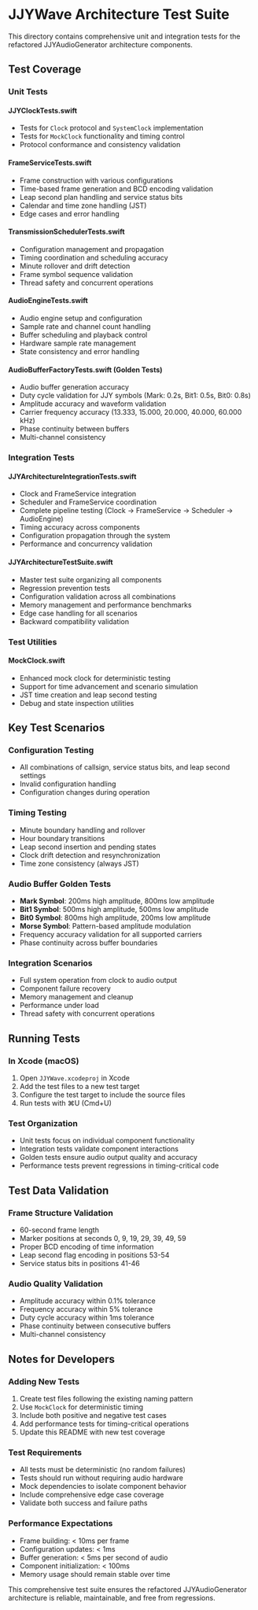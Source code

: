 # JJYWave Architecture Test Suite

This directory contains comprehensive unit and integration tests for the refactored JJYAudioGenerator architecture components.

## Test Coverage

### Unit Tests

#### JJYClockTests.swift
- Tests for `Clock` protocol and `SystemClock` implementation
- Tests for `MockClock` functionality and timing control
- Protocol conformance and consistency validation

#### FrameServiceTests.swift
- Frame construction with various configurations
- Time-based frame generation and BCD encoding validation
- Leap second plan handling and service status bits
- Calendar and time zone handling (JST)
- Edge cases and error handling

#### TransmissionSchedulerTests.swift
- Configuration management and propagation
- Timing coordination and scheduling accuracy
- Minute rollover and drift detection
- Frame symbol sequence validation
- Thread safety and concurrent operations

#### AudioEngineTests.swift
- Audio engine setup and configuration
- Sample rate and channel count handling
- Buffer scheduling and playback control
- Hardware sample rate management
- State consistency and error handling

#### AudioBufferFactoryTests.swift (Golden Tests)
- Audio buffer generation accuracy
- Duty cycle validation for JJY symbols (Mark: 0.2s, Bit1: 0.5s, Bit0: 0.8s)
- Amplitude accuracy and waveform validation
- Carrier frequency accuracy (13.333, 15.000, 20.000, 40.000, 60.000 kHz)
- Phase continuity between buffers
- Multi-channel consistency

### Integration Tests

#### JJYArchitectureIntegrationTests.swift
- Clock and FrameService integration
- Scheduler and FrameService coordination
- Complete pipeline testing (Clock → FrameService → Scheduler → AudioEngine)
- Timing accuracy across components
- Configuration propagation through the system
- Performance and concurrency validation

#### JJYArchitectureTestSuite.swift
- Master test suite organizing all components
- Regression prevention tests
- Configuration validation across all combinations
- Memory management and performance benchmarks
- Edge case handling for all scenarios
- Backward compatibility validation

### Test Utilities

#### MockClock.swift
- Enhanced mock clock for deterministic testing
- Support for time advancement and scenario simulation
- JST time creation and leap second testing
- Debug and state inspection utilities

## Key Test Scenarios

### Configuration Testing
- All combinations of callsign, service status bits, and leap second settings
- Invalid configuration handling
- Configuration changes during operation

### Timing Testing
- Minute boundary handling and rollover
- Hour boundary transitions
- Leap second insertion and pending states
- Clock drift detection and resynchronization
- Time zone consistency (always JST)

### Audio Buffer Golden Tests
- **Mark Symbol**: 200ms high amplitude, 800ms low amplitude
- **Bit1 Symbol**: 500ms high amplitude, 500ms low amplitude  
- **Bit0 Symbol**: 800ms high amplitude, 200ms low amplitude
- **Morse Symbol**: Pattern-based amplitude modulation
- Frequency accuracy validation for all supported carriers
- Phase continuity across buffer boundaries

### Integration Scenarios
- Full system operation from clock to audio output
- Component failure recovery
- Memory management and cleanup
- Performance under load
- Thread safety with concurrent operations

## Running Tests

### In Xcode (macOS)
1. Open `JJYWave.xcodeproj` in Xcode
2. Add the test files to a new test target
3. Configure the test target to include the source files
4. Run tests with ⌘U (Cmd+U)

### Test Organization
- Unit tests focus on individual component functionality
- Integration tests validate component interactions
- Golden tests ensure audio output quality and accuracy
- Performance tests prevent regressions in timing-critical code

## Test Data Validation

### Frame Structure Validation
- 60-second frame length
- Marker positions at seconds 0, 9, 19, 29, 39, 49, 59
- Proper BCD encoding of time information
- Leap second flag encoding in positions 53-54
- Service status bits in positions 41-46

### Audio Quality Validation
- Amplitude accuracy within 0.1% tolerance
- Frequency accuracy within 5% tolerance
- Duty cycle accuracy within 1ms tolerance
- Phase continuity between consecutive buffers
- Multi-channel consistency

## Notes for Developers

### Adding New Tests
1. Create test files following the existing naming pattern
2. Use `MockClock` for deterministic timing
3. Include both positive and negative test cases
4. Add performance tests for timing-critical operations
5. Update this README with new test coverage

### Test Requirements
- All tests must be deterministic (no random failures)
- Tests should run without requiring audio hardware
- Mock dependencies to isolate component behavior
- Include comprehensive edge case coverage
- Validate both success and failure paths

### Performance Expectations
- Frame building: < 10ms per frame
- Configuration updates: < 1ms
- Buffer generation: < 5ms per second of audio
- Component initialization: < 100ms
- Memory usage should remain stable over time

This comprehensive test suite ensures the refactored JJYAudioGenerator architecture is reliable, maintainable, and free from regressions.